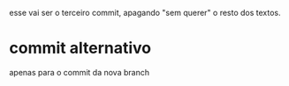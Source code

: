 esse vai ser o terceiro commit, apagando "sem querer" o resto dos textos.
# commit alternativo

apenas para o commit da nova branch
